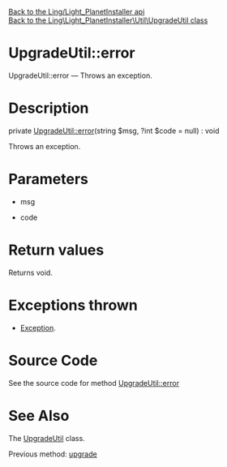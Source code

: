 [Back to the Ling/Light_PlanetInstaller api](https://github.com/lingtalfi/Light_PlanetInstaller/blob/master/doc/api/Ling/Light_PlanetInstaller.md)<br>
[Back to the Ling\Light_PlanetInstaller\Util\UpgradeUtil class](https://github.com/lingtalfi/Light_PlanetInstaller/blob/master/doc/api/Ling/Light_PlanetInstaller/Util/UpgradeUtil.md)


UpgradeUtil::error
================



UpgradeUtil::error — Throws an exception.




Description
================


private [UpgradeUtil::error](https://github.com/lingtalfi/Light_PlanetInstaller/blob/master/doc/api/Ling/Light_PlanetInstaller/Util/UpgradeUtil/error.md)(string $msg, ?int $code = null) : void




Throws an exception.




Parameters
================


- msg

    

- code

    


Return values
================

Returns void.


Exceptions thrown
================

- [Exception](http://php.net/manual/en/class.exception.php).&nbsp;







Source Code
===========
See the source code for method [UpgradeUtil::error](https://github.com/lingtalfi/Light_PlanetInstaller/blob/master/Util/UpgradeUtil.php#L219-L222)


See Also
================

The [UpgradeUtil](https://github.com/lingtalfi/Light_PlanetInstaller/blob/master/doc/api/Ling/Light_PlanetInstaller/Util/UpgradeUtil.md) class.

Previous method: [upgrade](https://github.com/lingtalfi/Light_PlanetInstaller/blob/master/doc/api/Ling/Light_PlanetInstaller/Util/UpgradeUtil/upgrade.md)<br>


